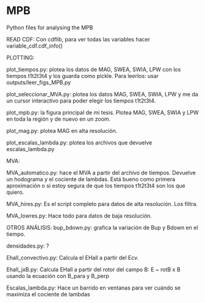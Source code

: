 # MPB

Python files for analysing the MPB

READ CDF:
Con cdflib, para ver todas las variables hacer variable_cdf.cdf_info()

PLOTTING:

plot_tiempos.py: plotea los datos de MAG, SWEA, SWIA, LPW con los tiempos t1t2t3t4 y los guarda como pickle. Para leerlos: usar outputs/leer_figs_MPB.py

plot_seleccionar_MVA.py: plotea los datos MAG, SWEA, SWIA, LPW y me da un cursor interactivo para poder elegir los tiempos t1t2t3t4.

plot_mpb.py: la figura principal de mi tesis. Plotea MAG, SWEA, SWIA y LPW en toda la región y de nuevo en un zoom.

plot_mag.py: plotea MAG en alta resolución.

plot_escalas_lambda.py: plotea los archivos que devuelve escalas_lambda.py

MVA:

MVA_automatico.py: hace el MVA a partir del archivo de tiempos. Devuelve un hodograma y el cociente de lambdas. Está bueno como primera aproximación o si estoy segura de que los tiempos t1t2t3t4 son los que quiero.

MVA_hires.py: Es el script completo para datos de alta resolución. Los filtra.

MVA_lowres.py: Hace todo para datos de baja resolución.


OTROS ANÁLISIS:
bup_bdown.py: grafica la variación de Bup y Bdown en el tiempo.

densidades.py: ?

Ehall_convectivo.py: Calcula el EHall a partir del Ecv.

Ehall_jxB.py: Calcula EHall a partir del rotor del campo B: E ~ rotB x B usando la ecuación con B_para y B_perp

Escalas_lambda.py: Hace un barrido en ventanas para ver cuándo se maximiza el cociente de lambdas
